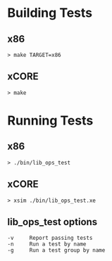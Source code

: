 # Building Tests

## x86

    > make TARGET=x86

## xCORE

    > make

# Running Tests

## x86

    > ./bin/lib_ops_test

## xCORE

    > xsim ./bin/lib_ops_test.xe

## lib_ops_test options

    -v     Report passing tests
    -n     Run a test by name
    -g     Run a test group by name
